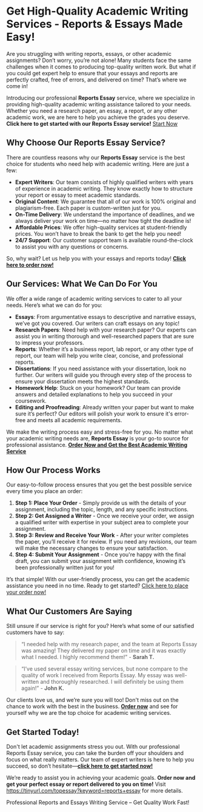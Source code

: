 <h1>Get High-Quality Academic Writing Services - Reports & Essays Made Easy!</h1>

<p>Are you struggling with writing reports, essays, or other academic assignments? Don’t worry, you’re not alone! Many students face the same challenges when it comes to producing top-quality written work. But what if you could get expert help to ensure that your essays and reports are perfectly crafted, free of errors, and delivered on time? That’s where we come in!</p>

<p>Introducing our professional <strong>Reports Essay</strong> service, where we specialize in providing high-quality academic writing assistance tailored to your needs. Whether you need a research paper, an essay, a report, or any other academic work, we are here to help you achieve the grades you deserve. <strong>Click here to get started with our Reports Essay service!</strong> <a href="https://tinyurl.com/topessay?keyword=reports+essay">Start Now</a></p>

<h2>Why Choose Our Reports Essay Service?</h2>

<p>There are countless reasons why our <strong>Reports Essay</strong> service is the best choice for students who need help with academic writing. Here are just a few:</p>

<ul>
  <li><strong>Expert Writers</strong>: Our team consists of highly qualified writers with years of experience in academic writing. They know exactly how to structure your report or essay to meet academic standards.</li>
  <li><strong>Original Content</strong>: We guarantee that all of our work is 100% original and plagiarism-free. Each paper is custom-written just for you.</li>
  <li><strong>On-Time Delivery</strong>: We understand the importance of deadlines, and we always deliver your work on time—no matter how tight the deadline is!</li>
  <li><strong>Affordable Prices</strong>: We offer high-quality services at student-friendly prices. You won’t have to break the bank to get the help you need!</li>
  <li><strong>24/7 Support</strong>: Our customer support team is available round-the-clock to assist you with any questions or concerns.</li>
</ul>

<p>So, why wait? Let us help you with your essays and reports today! <strong><a href="https://tinyurl.com/topessay?keyword=reports+essay">Click here to order now!</a></strong></p>

<h2>Our Services: What We Can Do For You</h2>

<p>We offer a wide range of academic writing services to cater to all your needs. Here’s what we can do for you:</p>

<ul>
  <li><strong>Essays</strong>: From argumentative essays to descriptive and narrative essays, we’ve got you covered. Our writers can craft essays on any topic!</li>
  <li><strong>Research Papers</strong>: Need help with your research paper? Our experts can assist you in writing thorough and well-researched papers that are sure to impress your professors.</li>
  <li><strong>Reports</strong>: Whether it’s a business report, lab report, or any other type of report, our team will help you write clear, concise, and professional reports.</li>
  <li><strong>Dissertations</strong>: If you need assistance with your dissertation, look no further. Our writers will guide you through every step of the process to ensure your dissertation meets the highest standards.</li>
  <li><strong>Homework Help</strong>: Stuck on your homework? Our team can provide answers and detailed explanations to help you succeed in your coursework.</li>
  <li><strong>Editing and Proofreading</strong>: Already written your paper but want to make sure it’s perfect? Our editors will polish your work to ensure it's error-free and meets all academic requirements.</li>
</ul>

<p>We make the writing process easy and stress-free for you. No matter what your academic writing needs are, <strong>Reports Essay</strong> is your go-to source for professional assistance. <a href="https://tinyurl.com/topessay?keyword=reports+essay"><strong>Order Now and Get the Best Academic Writing Service</strong></a></p>

<h2>How Our Process Works</h2>

<p>Our easy-to-follow process ensures that you get the best possible service every time you place an order:</p>

<ol>
  <li><strong>Step 1: Place Your Order</strong> - Simply provide us with the details of your assignment, including the topic, length, and any specific instructions.</li>
  <li><strong>Step 2: Get Assigned a Writer</strong> - Once we receive your order, we assign a qualified writer with expertise in your subject area to complete your assignment.</li>
  <li><strong>Step 3: Review and Receive Your Work</strong> - After your writer completes the paper, you’ll receive it for review. If you need any revisions, our team will make the necessary changes to ensure your satisfaction.</li>
  <li><strong>Step 4: Submit Your Assignment</strong> - Once you're happy with the final draft, you can submit your assignment with confidence, knowing it’s been professionally written just for you!</li>
</ol>

<p>It’s that simple! With our user-friendly process, you can get the academic assistance you need in no time. Ready to get started? <a href="https://tinyurl.com/topessay?keyword=reports+essay">Click here to place your order now!</a></p>

<h2>What Our Customers Are Saying</h2>

<p>Still unsure if our service is right for you? Here’s what some of our satisfied customers have to say:</p>

<blockquote>
  <p>“I needed help with my research paper, and the team at Reports Essay was amazing! They delivered my paper on time and it was exactly what I needed. I highly recommend them!” - <strong>Sarah T.</strong></p>
</blockquote>

<blockquote>
  <p>“I’ve used several essay writing services, but none compare to the quality of work I received from Reports Essay. My essay was well-written and thoroughly researched. I will definitely be using them again!” - <strong>John K.</strong></p>
</blockquote>

<p>Our clients love us, and we’re sure you will too! Don't miss out on the chance to work with the best in the business. <strong><a href="https://tinyurl.com/topessay?keyword=reports+essay">Order now</a></strong> and see for yourself why we are the top choice for academic writing services.</p>

<h2>Get Started Today!</h2>

<p>Don't let academic assignments stress you out. With our professional Reports Essay service, you can take the burden off your shoulders and focus on what really matters. Our team of expert writers is here to help you succeed, so don’t hesitate—<a href="https://tinyurl.com/topessay?keyword=reports+essay"><strong>click here to get started now!</strong></a></p>

<p>We’re ready to assist you in achieving your academic goals. <strong>Order now and get your perfect essay or report delivered to you on time!</strong> Visit <a href="https://tinyurl.com/topessay?keyword=reports+essay">https://tinyurl.com/topessay?keyword=reports+essay</a> for more details.</p>
Professional Reports and Essays Writing Service – Get Quality Work Fast!
